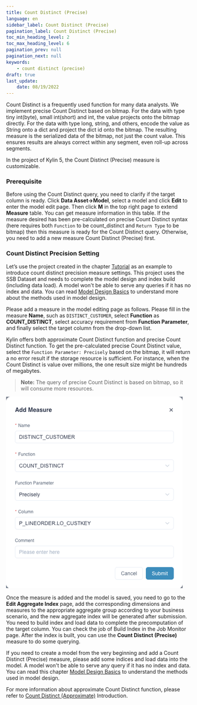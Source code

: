 ```yaml
---
title: Count Distinct (Precise)
language: en
sidebar_label: Count Distinct (Precise)
pagination_label: Count Distinct (Precise)
toc_min_heading_level: 2
toc_max_heading_level: 6
pagination_prev: null
pagination_next: null
keywords:
    - count distinct (precise)
draft: true
last_update:
    date: 08/19/2022
---
```



Count Distinct is a frequently used function for many data analysts. We implement precise Count Distinct based on bitmap. For the data with type tiny int(byte), small int(short) and int, the value projects onto the bitmap directly. For the data with type long, string, and others, encode the value as String onto a dict and project the dict id onto the bitmap. The resulting measure is the serialized data of the bitmap, not just the count value. This ensures results are always correct within any segment, even roll-up across segments.

In the project of Kylin 5, the Count Distinct (Precise) measure is customizable.



### Prerequisite

Before using the Count Distinct query, you need to clarify if the target column is ready. Click **Data Asset->Model**, select a model and click **Edit** to enter the model edit page. Then click **M** in the top right page to extend **Measure** table. You can get measure information in this table.  If the measure desired has been pre-calculated on precise Count Distinct syntax (here requires both `Function` to be count_distinct and `Return Type` to be bitmap) then this measure is ready for the Count Distinct query. Otherwise, you need to add a new measure Count Distinct (Precise) first. 



### Count Distinct Precision Setting 

Let’s use the project created in the chapter [Tutorial](../../../quickstart/expert_mode_tutorial.md) as an example to introduce count distinct precision measure settings. This project uses the SSB Dataset and needs to complete the model design and index build (including data load). A model won't be able to serve any queries if it has no index and data. You can read [Model Design Basics](../../data_modeling.md) to understand more about the methods used in model design. 

Please add a measure in the model editing page as follows. Please fill in the measure **Name**, such as `DISTINCT_CUSTOMER`, select **Function** as **COUNT_DISTINCT**, select accuracy requirement from **Function Parameter**, and finally select the target column from the drop-down list.

Kylin offers both approximate Count Distinct function and precise Count Distinct function. To get the pre-calculated precise Count Distinct value, select the `Function Parameter: Precisely` based on the bitmap, it will return a no error result if the storage resource is sufficient. For instance, when the Count Distinct is value over millions, the one result size might be hundreds of megabytes. 

> **Note:** The query of precise Count Distinct is based on bitmap, so it will consume more resources. 

![Add precisely COUNT_DISTINCT measure](images/cd_measures_add_precisely.png)

Once the measure is added and the model is saved, you need to go to the **Edit Aggregate Index** page, add the corresponding dimensions and measures to the appropriate aggregate group according to your business scenario, and the new aggregate index will be generated after submission. You need to build index and load data to complete the precomputation of the target column. You can check the job of Build Index in the Job Monitor page. After the index is built, you can use the **Count Distinct (Precise)** measure to do some querying. 

If you need to create a model from the very beginning and add a Count Distinct (Precise) measure, please add some indices and load data into the model. A model won't be able to serve any query if it has no index and data. You can read this chapter [Model Design Basics](../../data_modeling.md) to understand the methods used in model design.

For more information about approximate Count Distinct function, please refer to [Count Distinct (Approximate)](count_distinct_hllc.md) Introduction.
